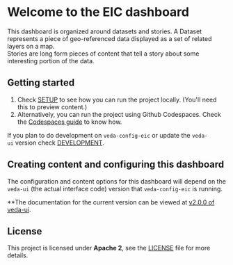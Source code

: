 # Welcome to the EIC dashboard

This dashboard is organized around datasets and stories.
A Dataset represents a piece of geo-referenced data displayed as a set of related layers on a map.  
Stories are long form pieces of content that tell a story about some interesting portion of the data.

## Getting started

1) Check [SETUP](./docs/SETUP.md) to see how you can run the project locally. (You'll need this to preview content.)
2) Alternatively, you can run the project using Github Codespaces. Check the [Codespaces guide](./docs/GH_CODESPACES.md) to know how.

If you plan to do development on `veda-config-eic` or update the `veda-ui` version check [DEVELOPMENT](./docs/DEVELOPMENT.md).

## Creating content and configuring this dashboard

The configuration and content options for this dashboard will depend on the `veda-ui` (the actual interface code) version that `veda-config-eic` is running.

**The documentation for the current version can be viewed at [v2.0.0 of veda-ui](https://github.com/NASA-IMPACT/veda-ui/blob/v2.0.0/README.md).

## License
This project is licensed under **Apache 2**, see the [LICENSE](LICENSE) file for more details.

